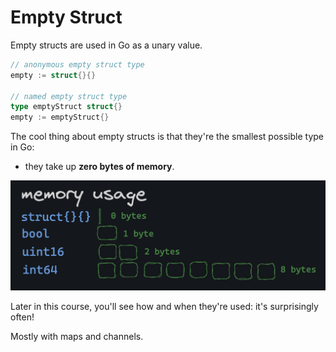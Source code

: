 # Empty Struct

Empty structs are used in Go as a unary value.

```go
// anonymous empty struct type
empty := struct{}{}

// named empty struct type
type emptyStruct struct{}
empty := emptyStruct{}
```

The cool thing about empty structs is that they're the smallest possible type in Go:

- they take up **zero bytes of memory**.

![memory usage](./memory-usage.png)

Later in this course, you'll see how and when they're used: it's surprisingly often!

Mostly with maps and channels.
